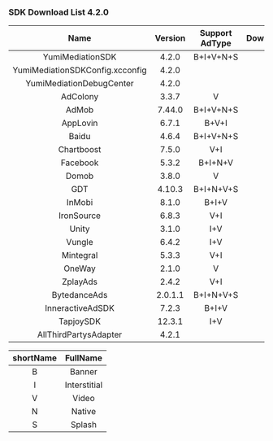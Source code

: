 ### SDK Download List 4.2.0
 
|    Name     | Version  | Support AdType | DownloadLink | Note |
| :---------: | :------: | :------------: | :----------: | :--: |
|    YumiMediationSDK    |  4.2.0  |    B+I+V+N+S     |   [link](http://adsdk.yumimobi.com/iOS/Archived/4.2.0/YumiMediationSDK-iOS.tar.bz2)   |      |
|        YumiMediationSDKConfig.xcconfig        |  4.2.0  |                | [link](https://adsdk.yumimobi.com/iOS/Archived/YumiMediationSDKConfig.xcconfig) |      |
|    YumiMediationDebugCenter    |  4.2.0  |         |   [link](http://adsdk.yumimobi.com/iOS/Archived/4.2.0/YumiMediationDebugCenter-iOS.tar.bz2)   |      |
|    AdColony    |  3.3.7  |   V      |   [link](http://adsdk.yumimobi.com/iOS/Archived/4.2.0/YumiMediationAdColony.tar.bz2)   |      |
|    AdMob    |  7.44.0  |   B+I+V+N+S      |   [link](http://adsdk.yumimobi.com/iOS/Archived/4.2.0/YumiMediationAdMob.tar.bz2)   |      |
|    AppLovin    |  6.7.1  |   B+V+I      |   [link](http://adsdk.yumimobi.com/iOS/Archived/4.2.0/YumiMediationAppLovin.tar.bz2)   |      |
|    Baidu    |  4.6.4  |   B+I+V+N+S      |   [link](http://adsdk.yumimobi.com/iOS/Archived/4.2.0/YumiMediationBaidu.tar.bz2)   |      |
|    Chartboost    |  7.5.0  |   V+I      |   [link](http://adsdk.yumimobi.com/iOS/Archived/4.2.0/YumiMediationChartboost.tar.bz2)   |      |
|    Facebook    |  5.3.2  |   B+I+N+V      |   [link](http://adsdk.yumimobi.com/iOS/Archived/4.2.0/YumiMediationFacebook.tar.bz2)   |      |
|    Domob    |  3.8.0  |   V      |   [link](http://adsdk.yumimobi.com/iOS/Archived/4.2.0/YumiMediationDomob.tar.bz2)   |      |
|    GDT    |  4.10.3  |   B+I+N+V+S      |   [link](http://adsdk.yumimobi.com/iOS/Archived/4.2.0/YumiMediationGDT.tar.bz2)   |      |
|    InMobi    |  8.1.0  |   B+I+V      |   [link](http://adsdk.yumimobi.com/iOS/Archived/4.2.0/YumiMediationInMobi.tar.bz2)   |      |
|    IronSource    |  6.8.3  |   V+I      |   [link](http://adsdk.yumimobi.com/iOS/Archived/4.2.0/YumiMediationIronSource.tar.bz2)   |      |
|    Unity    |  3.1.0  |   I+V      |   [link](http://adsdk.yumimobi.com/iOS/Archived/4.2.0/YumiMediationUnity.tar.bz2)   |      |
|    Vungle    |  6.4.2  |   I+V      |   [link](http://adsdk.yumimobi.com/iOS/Archived/4.2.1/YumiMediationVungle.tar.bz2)   |      |
|    Mintegral    |  5.3.3  |   V+I      |   [link](http://adsdk.yumimobi.com/iOS/Archived/4.2.0/YumiMediationMintegral.tar.bz2)   |      |
|    OneWay    |  2.1.0  |   V      |   [link](http://adsdk.yumimobi.com/iOS/Archived/4.2.0/YumiMediationOneWay.tar.bz2)   |      |
|    ZplayAds    |  2.4.2  |   V+I      |   [link](http://adsdk.yumimobi.com/iOS/Archived/4.2.0/YumiMediationZplayAds.tar.bz2)   |      |
|    BytedanceAds    |  2.0.1.1  |   B+I+N+V+S      |   [link](http://adsdk.yumimobi.com/iOS/Archived/4.2.0/YumiMediationBytedanceAds.tar.bz2)   |      |
|    InneractiveAdSDK    |  7.2.3  |   B+I+V      |   [link](http://adsdk.yumimobi.com/iOS/Archived/4.2.0/YumiMediationInneractiveAdSDK.tar.bz2)   |      |
|    TapjoySDK    |  12.3.1  |   I+V      |   [link](http://adsdk.yumimobi.com/iOS/Archived/4.2.0/YumiMediationTapjoySDK.tar.bz2)   |      |
|    AllThirdPartysAdapter    |  4.2.1  |         |   [link](http://adsdk.yumimobi.com/iOS/Archived/4.2.1/allThirdPartys.tar.bz2)   |      |
 
| shortName |   FullName   |
| :-------: | :----------: |
|     B     |    Banner    |
|     I     | Interstitial |
|     V     |    Video     |
|     N     |    Native    |
|     S     |    Splash    |
